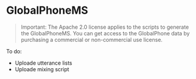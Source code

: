 # GlobalPhoneMS

> Important: The Apache 2.0 license applies to the scripts to generate the GlobalPhoneMS. You can get access to the GlobalPhone data by purchasing a commercial or non-commercial use license.


To do:

- Uploade utterance lists
- Uploade mixing script
